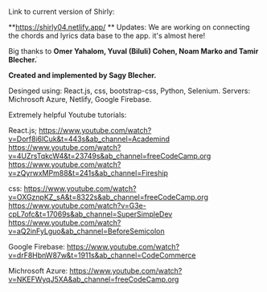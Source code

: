 Link to current version of Shirly:

**https://shirly04.netlify.app/
**
Updates:
We are working on connecting the chords and lyrics data base to the app.
it's almost here!

Big thanks to **Omer Yahalom, Yuval (Biluli) Cohen, Noam Marko and Tamir Blecher.ֿ**

**Created and implemented by Sagy Blecher.**

Desinged using: React.js, css, bootstrap-css, Python, Selenium.
Servers: Michrosoft Azure, Netlify, Google Firebase.



Extremely helpful Youtube tutorials:

React.js;
https://www.youtube.com/watch?v=Dorf8i6lCuk&t=443s&ab_channel=Academind
https://www.youtube.com/watch?v=4UZrsTqkcW4&t=23749s&ab_channel=freeCodeCamp.org
https://www.youtube.com/watch?v=zQyrwxMPm88&t=241s&ab_channel=Fireship

css:
https://www.youtube.com/watch?v=OXGznpKZ_sA&t=8322s&ab_channel=freeCodeCamp.org
https://www.youtube.com/watch?v=G3e-cpL7ofc&t=17069s&ab_channel=SuperSimpleDev
https://www.youtube.com/watch?v=aQ2inFyLguo&ab_channel=BeforeSemicolon

Google Firebase:
https://www.youtube.com/watch?v=drF8HbnW87w&t=1911s&ab_channel=CodeCommerce

Michrosoft Azure:
https://www.youtube.com/watch?v=NKEFWyqJ5XA&ab_channel=freeCodeCamp.org

